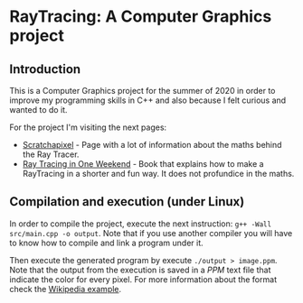 # RayTracing: A Computer Graphics project

## Introduction 
 
This is a Computer Graphics project for the summer of 2020 in order to improve my programming skills in C++ and also because I felt curious and wanted to do it.
 
For the project I'm visiting the next pages:

* [Scratchapixel](https://www.scratchapixel.com/) - Page with a lot of information about the maths behind the Ray Tracer.
* [Ray Tracing in One Weekend](https://raytracing.github.io/books/RayTracingInOneWeekend.html) - Book that explains how to make a RayTracing in a shorter and fun way. It does not profundice in the maths.

## Compilation and execution (under Linux)

In order to compile the project, execute the next instruction: `g++ -Wall src/main.cpp -o output`. Note that if you use another compiler you will have to know how to compile and link a program under it.

Then execute the generated program by execute `./output > image.ppm`. Note that the output from the execution is saved in a *PPM* text file that indicate the color for every pixel. For more information about the format check the [Wikipedia example](https://en.wikipedia.org/wiki/Netpbm#PPM_example).
